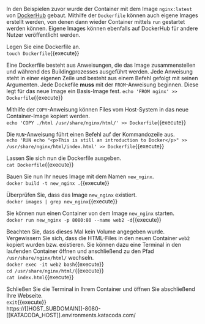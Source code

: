 In den Beispielen zuvor wurde der Container mit dem Image `nginx:latest` von [DockerHub](https://hub.docker.com/_/nginx) gebaut. Mithilfe der `Dockerfile` können auch eigene Images erstellt werden, von denen dann wieder Container mittels `run` gestartet werden können. Eigene Images können ebenfalls auf DockerHub für andere Nutzer veröffentlicht werden.

Legen Sie eine Dockerfile an.  
`touch Dockerfile`{{execute}}

Eine Dockerfile besteht aus Anweisungen, die das Image zusammenstellen und während des Buildingprozesses ausgeführt werden. Jede Anweisung steht in einer eigenen Zeile und besteht aus einem Befehl gefolgt mit seinen Argumenten. Jede Dockefile **muss** mit der `FROM`-Anweisung beginnen. Diese legt für das neue Image ein Basis-Image fest.
`echo 'FROM nginx' >> Dockerfile`{{execute}}

Mithilfe der `COPY`-Anweisung können Files vom Host-System in das neue Container-Image kopiert werden.  
`echo 'COPY ./html /usr/share/nginx/html/' >> Dockerfile`{{execute}}

Die `RUN`-Anweisung führt einen Befehl auf der Kommandozeile aus.  
`echo 'RUN echo "<p>This is still an introduction to Docker</p>" >> /usr/share/nginx/html/index.html' >> Dockerfile`{{execute}}

Lassen Sie sich nun die Dockerfile ausgeben.  
`cat Dockerfile`{{execute}}

Bauen Sie nun Ihr neues Image mit dem Namen `new_nginx`.  
`docker build -t new_nginx .`{{execute}}

Überprüfen Sie, dass das Image `new_nginx` existiert.  
`docker images | grep new_nginx`{{execute}}

Sie können nun einen Container von dem Image `new_nginx` starten.  
`docker run new_nginx -p 8080:80 --name web2 -d`{{execute}}

Beachten Sie, dass dieses Mal kein Volume angegeben wurde. Vergewissern Sie sich, dass die HTML-Files in den neuen Container `web2` kopiert wurden bzw. existieren. Sie können dazu eine Terminal in den laufenden Container öffnen und anschließend zu den Pfad `/usr/share/nginx/html/` wechseln.  
`docker exec -it web2 bash`{{execute}}  
`cd /usr/share/nginx/html/`{{execute}}  
`cat index.html`{{execute}}  

Schließen Sie die Terminal in Ihrem Container und öffnen Sie abschließend Ihre Webseite.  
`exit`{{execute}}  
https://[[HOST_SUBDOMAIN]]-8080-[[KATACODA_HOST]].environments.katacoda.com/
